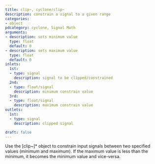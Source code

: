 ```yaml
---
title: clip~, cyclone/clip~
description: constrain a signal to a given range
categories:
- object
pdcategory: cyclone, Signal Math
arguments:
- description: sets minimum value
  type: float
  default: 0
- description: sets maximum value
  type: float
  default: 0
inlets:
  1st:
  - type: signal
    description: signal to be clipped/constrained
  2nd:
  - type: float/signal
    description: minimum constrain value
  3rd:
  - type: float/signal
    description: maximum constrain value
outlets:
  1st:
  - type: signal
    description: clipped signal

draft: false
---
```


Use the [clip~]* object to constrain input signals between two specified values (minimum and maximum). If the maximum value is less than the minimum, it becomes the minimum value and vice-versa.


